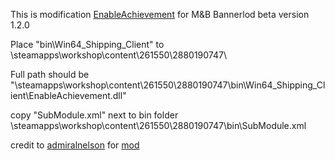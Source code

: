 This is modification [EnableAchievement](https://github.com/admiralnelson/EnableAchievement) for M&B Bannerlod beta version 1.2.0 


Place "bin\Win64_Shipping_Client\" to \steamapps\workshop\content\261550\2880190747\

Full path should be "\steamapps\workshop\content\261550\2880190747\bin\Win64_Shipping_Client\EnableAchievement.dll"

copy "SubModule.xml" next to bin folder \steamapps\workshop\content\261550\2880190747\bin\SubModule.xml

credit to [admiralnelson](https://github.com/admiralnelson) for [mod](https://github.com/admiralnelson/EnableAchievement)
